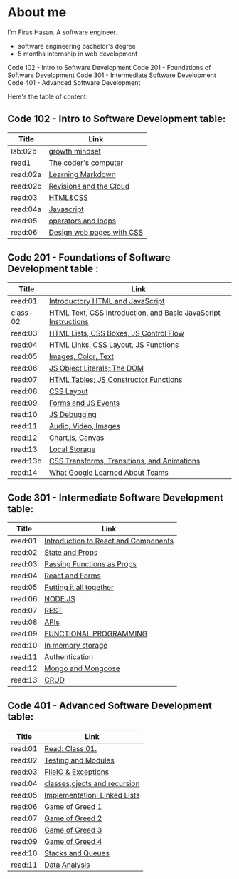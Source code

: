 # About me
 I'm Firas Hasan. A software engineer.

- software engineering bachelor's degree
- 5 months internship in web development

Code 102 - Intro to Software Development
Code 201 - Foundations of Software Development
Code 301 - Intermediate Software Development
Code 401 - Advanced Software Development

Here's the table of content:

## Code 102 - Intro to Software Development table: 
Title        |         Link
------------ |----------------------
lab:02b      | [growth mindset](102/lab02b.md)
read1        | [The coder's computer](102/read1.md)
read:02a     | [Learning Markdown](102/read02a.md)
read:02b     | [Revisions and the Cloud](102/read02b.md)
read:03      | [HTML&CSS](102/read03.md)
read:04a     | [Javascript](102/read04a.md)
read:05      | [operators and loops](102/read05.md)
read:06      | [Design web pages with CSS](102/read06.md)


## Code 201 - Foundations of Software Development table :

Title        |         Link
------------ |----------------------
read:01      | [Introductory HTML and JavaScript](201/read:01.md)
class-02     | [HTML Text, CSS Introduction, and Basic JavaScript Instructions](201/class-02.md)
read:03      | [HTML Lists, CSS Boxes, JS Control Flow](201/read:03.md)
read:04      | [HTML Links, CSS Layout, JS Functions](201/read:04.md)
read:05      | [Images, Color, Text](201/read:05.md)
read:06      | [JS Object Literals; The DOM](201/read:06.md)
read:07      | [HTML Tables; JS Constructor Functions](201/read:07.md)
read:08      | [CSS Layout](201/read:08.md)
read:09      | [Forms and JS Events](201/read:09.md)
read:10      | [JS Debugging](201/read:10.md)
read:11      | [ Audio, Video, Images](201/read:11.md)
read:12      | [Chart.js, Canvas](201/read:12.md)
read:13      | [Local Storage](201/read:13.md)
read:13b     | [CSS Transforms, Transitions, and Animations](201/read:13b.md)
read:14      | [What Google Learned About Teams](201/read:14.md)



## Code 301 - Intermediate Software Development table: 



Title        |         Link
------------ |----------------------
read:01      | [Introduction to React and Components](301/read:01.md)
read:02      | [State and Props](301/read:02.md)
read:03      | [Passing Functions as Props](301/read:03.md)
read:04      | [React and Forms](301/read:04.md)
read:05      | [Putting it all together](301/read:05.md)
read:06      | [NODE.JS](301/read:06.md)
read:07      | [REST](301/read:07.md)
read:08      | [APIs](301/read:08.md)
read:09      | [FUNCTIONAL PROGRAMMING](301/read:09.md)
read:10      | [In memory storage](301/read:10.md)
read:11      | [Authentication](301/read:11.md)
read:12      | [Mongo and Mongoose ](301/read:12)
read:13      | [CRUD](301/read:13.md)




## Code 401 - Advanced Software Development table:

Title        |         Link
------------ |----------------------
read:01      | [Read: Class 01.](401/read:01.md)
read:02      | [Testing and Modules](401/read:02.md)
read:03      | [FileIO & Exceptions](401/read:03.md)
read:04      | [classes,ojects and recursion](401/read:04.md)
read:05      | [Implementation: Linked Lists](401/read:05.md)
read:06      | [Game of Greed 1](401/read:06.md)
read:07      | [Game of Greed 2](401/read:07.md)
read:08      | [Game of Greed 3](401/read:08.md)
read:09      | [Game of Greed 4](401/read:09.md)
read:10      | [Stacks and Queues](401/read:10.md)
read:11      | [Data Analysis](401/read:11.md)